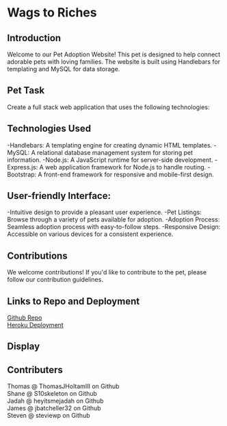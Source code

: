# Wags to Riches
## Introduction
Welcome to our Pet Adoption Website! This pet is designed to help connect adorable pets with loving families. The website is built using Handlebars for templating and MySQL for data storage.
## Pet Task
Create a full stack web application that uses the following technologies:
## Technologies Used
-Handlebars: A templating engine for creating dynamic HTML templates.
-MySQL: A relational database management system for storing pet information.
-Node.js: A JavaScript runtime for server-side development.
-Express.js: A web application framework for Node.js to handle routing.
-Bootstrap: A front-end framework for responsive and mobile-first design.
## User-friendly Interface:
-Intuitive design to provide a pleasant user experience.
-Pet Listings: Browse through a variety of pets available for adoption.
-Adoption Process: Seamless adoption process with easy-to-follow steps.
-Responsive Design: Accessible on various devices for a consistent experience.
## Contributions
We welcome contributions! If you'd like to contribute to the pet, please follow our contribution guidelines.
## Links to Repo and Deployment
[Github Repo](https://github.com/S10skeleton/Wags-to-Riches) <br>
[Heroku Deployment](https://wags-to-riches-e18aa5042031.herokuapp.com/)
## Display

## Contributers
Thomas @ ThomasJHoltamIII on Github <br>
Shane @ S10skeleton on Github <br>
Jadah @ heyitsmejadah on Github <br>
James @ jbatcheller32 on Github <br>
Steven @ steviewp on Github <br>
